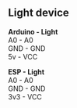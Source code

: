 <h2>Light device</h2>
<p>
<b>Arduino - Light</b>
<br/><span>A0 - A0</span>
<br/><span>GND - GND</span>
<br/><span>5v - VCC</span>
</p>
<p>
<b>ESP - Light</b>
<br/><span>A0 - A0</span>
<br/><span>GND - GND</span>
<br/><span>3v3 - VCC</span>
</p>
